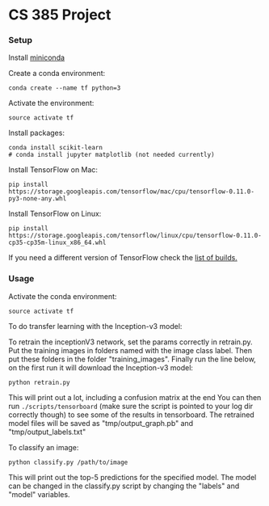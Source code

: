 # CS 385 Project 

### Setup

Install [miniconda](http://conda.pydata.org/miniconda.html)

Create a conda environment:

    conda create --name tf python=3

Activate the environment:

    source activate tf

Install packages:

    conda install scikit-learn
    # conda install jupyter matplotlib (not needed currently)

Install TensorFlow on Mac:
 
    pip install https://storage.googleapis.com/tensorflow/mac/cpu/tensorflow-0.11.0-py3-none-any.whl

Install TensorFlow on Linux:

    pip install https://storage.googleapis.com/tensorflow/linux/cpu/tensorflow-0.11.0-cp35-cp35m-linux_x86_64.whl

If you need a different version of TensorFlow check the [list of builds.](https://www.tensorflow.org/versions/master/get_started/os_setup.html)

### Usage

Activate the conda environment:

    source activate tf


To do transfer learning with the Inception-v3 model:

To retrain the inceptionV3 network, set the params correctly in retrain.py.
Put the training images in folders named with the image class label. 
Then put these folders in the folder "training_images".
Finally run the line below, on the first run it will download the Inception-v3 model:

    python retrain.py

This will print out a lot, including a confusion matrix at the end
You can then run `./scripts/tensorboard` (make sure the script is pointed to your log dir correctly though) to see some of the results in tensorboard.
The retrained model files will be saved as "tmp/output_graph.pb" and "tmp/output_labels.txt"


To classify an image: 

    python classify.py /path/to/image

This will print out the top-5 predictions for the specified model.
The model can be changed in the classify.py script by changing the "labels" and "model" variables. 
